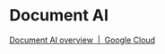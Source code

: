 # Document AI

[Document AI overview  |  Google Cloud](https://cloud.google.com/document-ai/docs/overview)
